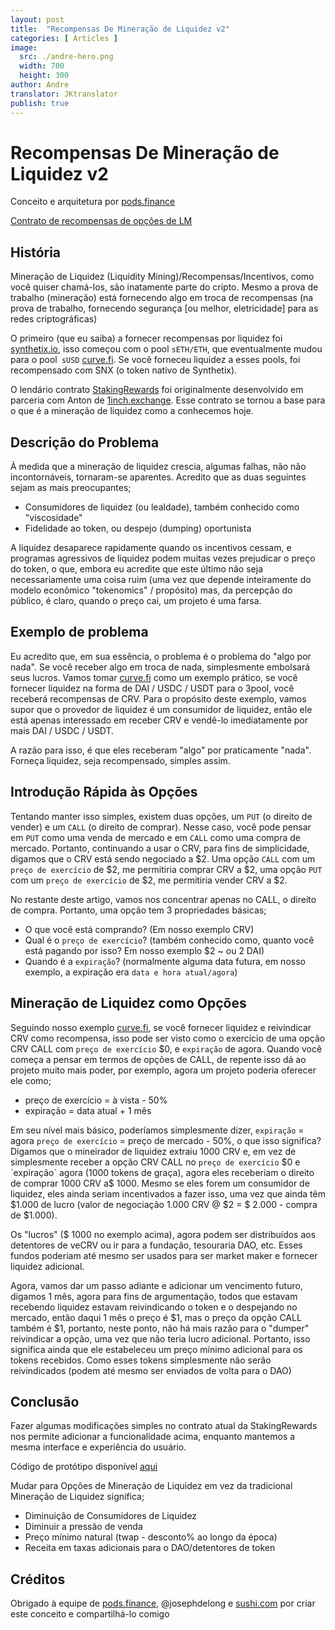 ```yaml
---
layout: post
title:  "Recompensas De Mineração de Liquidez v2"
categories: [ Articles ]
image:
  src: ./andre-hero.png
  width: 700
  height: 300
author: Andre
translator: JKtranslator
publish: true
---
```


# Recompensas De Mineração de Liquidez v2

Conceito e arquitetura por [pods.finance](https://www.pods.finance/)

[Contrato de recompensas de opções de LM](https://twitter.com/AndreCronjeTech/status/1426580528510251008)

## **História**

Mineração de Liquidez (Liquidity Mining)/Recompensas/Incentivos, como você quiser chamá-los, são inatamente parte do cripto. Mesmo a prova de trabalho (mineração) está fornecendo algo em troca de recompensas (na prova de trabalho, fornecendo segurança [ou melhor, eletricidade] para as redes criptográficas)

O primeiro (que eu saiba) a fornecer recompensas por liquidez foi [synthetix.io](https://synthetix.io/), isso começou com o pool `sETH/ETH`, que eventualmente mudou para o pool` sUSD` [curve.fi](https://curve.fi/). Se você forneceu liquidez a esses pools, foi recompensado com SNX (o token nativo de Synthetix).

O lendário contrato [StakingRewards](https://github.com/Synthetixio/synthetix/blob/develop/contracts/StakingRewards.sol) foi originalmente desenvolvido em parceria com Anton de [1inch.exchange](https://1inch.exchange/). Esse contrato se tornou a base para o que é a mineração de liquidez como a conhecemos hoje.

## **Descrição do Problema**

À medida que a mineração de liquidez crescia, algumas falhas, não não incontornáveis, tornaram-se aparentes. Acredito que as duas seguintes sejam as mais preocupantes;

- Consumidores de liquidez (ou lealdade), também conhecido como "viscosidade"
- Fidelidade ao token, ou despejo (dumping) oportunista

A liquidez desaparece rapidamente quando os incentivos cessam, e programas agressivos de liquidez podem muitas vezes prejudicar o preço do token, o que, embora eu acredite que este último não seja necessariamente uma coisa ruim (uma vez que depende inteiramente do modelo econômico "tokenomics" / propósito) mas, da percepção do público, é claro, quando o preço cai, um projeto é uma farsa.

## **Exemplo de problema**

Eu acredito que, em sua essência, o problema é o problema do "algo por nada". Se você receber algo em troca de nada, simplesmente embolsará seus lucros. Vamos tomar [curve.fi](https://curve.fi/) como um exemplo prático, se você fornecer liquidez na forma de DAI / USDC / USDT para o 3pool, você receberá recompensas de CRV. Para o propósito deste exemplo, vamos supor que o provedor de liquidez é um consumidor de liquidez, então ele está apenas interessado em receber CRV e vendê-lo imediatamente por mais DAI / USDC / USDT.

A razão para isso, é que eles receberam "algo" por praticamente "nada". Forneça liquidez, seja recompensado, simples assim.

## **Introdução Rápida às Opções**

Tentando manter isso simples, existem duas opções, um `PUT` (o direito de vender) e um `CALL` (o direito de comprar). Nesse caso, você pode pensar em `PUT` como uma venda de mercado e em `CALL` como uma compra de mercado. Portanto, continuando a usar o CRV, para fins de simplicidade, digamos que o CRV está sendo negociado a $2. Uma opção `CALL` com um `preço de exercício` de $2, me permitiria comprar CRV a $2, uma opção `PUT` com um `preço de exercício` de $2, me permitiria vender CRV a $2.

No restante deste artigo, vamos nos concentrar apenas no CALL, o direito de compra. Portanto, uma opção tem 3 propriedades básicas;

- O que você está comprando? (Em nosso exemplo CRV)
- Qual é o `preço de exercício`? (também conhecido como, quanto você está pagando por isso? Em nosso exemplo $2 ~ ou 2 DAI)
- Quando é a `expiração`? (normalmente alguma data futura, em nosso exemplo, a expiração era `data e hora atual/agora`)

## **Mineração de Liquidez como Opções**

Seguindo nosso exemplo [curve.fi](https://curve.fi/), se você fornecer liquidez e reivindicar CRV como recompensa, isso pode ser visto como o exercício de uma opção CRV CALL com `preço de exercício` $0, e `expiração` de agora. Quando você começa a pensar em termos de opções de CALL, de repente isso dá ao projeto muito mais poder, por exemplo, agora um projeto poderia oferecer ele como;

- preço de exercício = à vista - 50%
- expiração = data atual + 1 mês

Em seu nível mais básico, poderíamos simplesmente dizer, `expiração` = agora `preço de exercício` = preço de mercado - 50%, o que isso significa? Digamos que o mineirador de liquidez extraiu 1000 CRV e, em vez de simplesmente receber a opção CRV CALL no `preço de exercício` $0 e `expiração` agora (1000 tokens de graça), agora eles receberiam o direito de comprar 1000 CRV a$ 1000. Mesmo se eles forem um consumidor de liquidez, eles ainda seriam incentivados a fazer isso, uma vez que ainda têm $1.000 de lucro (valor de negociação 1.000 CRV @ $2 = $ 2.000 - compra de $1.000).

Os "lucros" ($ 1000 no exemplo acima), agora podem ser distribuídos aos detentores de veCRV ou ir para a fundação, tesouraria DAO, etc. Esses fundos poderiam até mesmo ser usados para ser market maker e fornecer liquidez adicional.

Agora, vamos dar um passo adiante e adicionar um vencimento futuro, digamos 1 mês, agora para fins de argumentação, todos que estavam recebendo liquidez estavam reivindicando o token e o despejando no mercado, então daqui 1 mês o preço é $1, mas o preço da opção CALL também é $1, portanto, neste ponto, não há mais razão para o "dumper" reivindicar a opção, uma vez que não teria lucro adicional. Portanto, isso significa ainda que ele estabeleceu um preço mínimo adicional para os tokens recebidos. Como esses tokens simplesmente não serão reivindicados (podem até mesmo ser enviados de volta para o DAO)

## **Conclusão**

Fazer algumas modificações simples no contrato atual da StakingRewards nos permite adicionar a funcionalidade acima, enquanto mantemos a mesma interface e experiência do usuário.

Código de protótipo disponível [aqui](https://gist.github.com/andrecronje/6c3da8b294488001adeda528f70bc301)

Mudar para Opções de Mineração de Liquidez em vez da tradicional Mineração de Liquidez significa;

- Diminuição de Consumidores de Liquidez
- Diminuir a pressão de venda
- Preço mínimo natural (twap - desconto% ao longo da época)
- Receita em taxas adicionais para o DAO/detentores de token

## **Créditos**

Obrigado à equipe de [pods.finance](https://www.pods.finance/), @josephdelong e [sushi.com](https://sushi.com/) por criar este conceito e compartilhá-lo comigo
